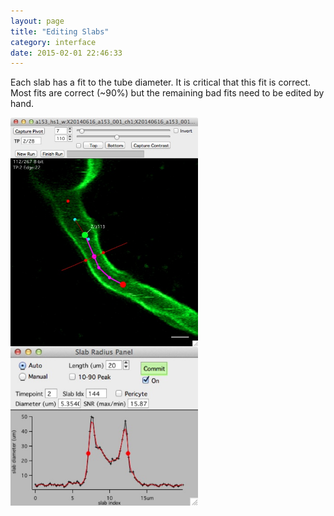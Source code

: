 ```yaml
---
layout: page
title: "Editing Slabs"
category: interface
date: 2015-02-01 22:46:33
---
```


Each slab has a fit to the tube diameter. It is critical that this fit is correct. Most fits are correct (~90%) but the remaining bad fits need to be edited by hand.  

<IMG SRC="../images/edit_slab_example1.jpg" ALIGN="LEFT" WIDTH="300">

&nbsp;&nbsp;&nbsp;

<IMG SRC="../images/edit_slab_example_2.jpg" ALIGN="LEFT" WIDTH="300">

